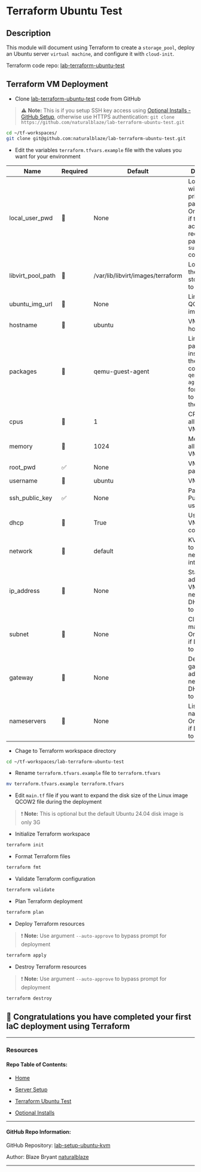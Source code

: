 # Terraform Ubuntu Test

## Description

This module will document using Terraform to create a `storage_pool`, deploy an Ubuntu server `virtual machine`, and configure it with `cloud-init`.


Terraform code repo: [lab-terraform-ubuntu-test](https://github.com/naturalblaze/lab-terraform-ubuntu-test)


## Terraform VM Deployment 

- Clone [lab-terraform-ubuntu-test](https://github.com/naturalblaze/lab-terraform-ubuntu-test) code from GitHub

> :warning: **Note:** This is if you setup SSH key access using [Optional Installs - GitHub Setup](./Optional_Installs.md#github-setup), otherwise use HTTPS authentication: `git clone https://github.com/naturalblaze/lab-terraform-ubuntu-test.git`


```bash
cd ~/tf-workspaces/
git clone git@github.com:naturalblaze/lab-terraform-ubuntu-test.git
```

- Edit the variables `terraform.tfvars.example` file with the values you want for your environment

| Name | Required | Default | Description |
| ---- | -------- | ------- | ----------- |
| local_user_pwd | 🚫 | None | Local user with sudo privileges password. Only needed if the user account requires a password for `sudo` commands. |
| libvirt_pool_path | 🚫 | /var/lib/libvirt/images/terraform | Local path for the Libvirt storage pool to be created. |
| ubuntu_img_url | 🚫 | None | Linux URL for QCOW2 image. |
| hostname | 🚫 | ubuntu | VM hostname. |
| packages | 🚫 | qemu-guest-agent | Linux packages to install during the cloud-init configuration, `qemu-guest-agent` needed for Terraform to validate the install. |
| cpus | 🚫 | 1 | CPUs allocated to VM. |
| memory | 🚫 | 1024 | Memory allocated to VM. |
| root_pwd | ✅ | None | VM root password. |
| username | 🚫 | ubuntu | VM user. |
| ssh_public_key | ✅ | None | Path to SSH Public key for user. |
| dhcp | 🚫 | True | Use DHCP for VM network config. |
| network | 🚫 | default | KVM network to use for VM network interface. |
| ip_address | 🚫 | None | Static IP address for VM. Only needed if DHCP is set to False. |
| subnet | 🚫 | None | CIDR Subnet mask for VM. Only needed if DHCP is set to False. |
| gateway | 🚫 | None | Default gateway IP address. Only needed if DHCP is set to False. |
| nameservers | 🚫 | None | List of DNS nameservers. Only needed if DHCP is set to False. |

- Chage to Terraform workspace directory

```bash
cd ~/tf-workspaces/lab-terraform-ubuntu-test
```

- Rename `terraform.tfvars.example` file to `terraform.tfvars`

```bash
mv terraform.tfvars.example terraform.tfvars
```

- Edit `main.tf` file if you want to expand the disk size of the Linux image QCOW2 file during the deployment

> :exclamation: **Note:** This is optional but the default Ubuntu 24.04 disk image is only 3G

- Initialize Terraform workspace

```bash
terraform init
```

- Format Terraform files

```bash
terraform fmt
```

- Validate Terraform configuration

```bash
terraform validate
```

- Plan Terraform deployment

```bash
terraform plan
```

- Deploy Terraform resources

> :exclamation: **Note:** Use argument `--auto-approve` to bypass prompt for deployment

```bash
terraform apply
```

- Destroy Terraform resources

> :exclamation: **Note:** Use argument `--auto-approve` to bypass prompt for deployment

```bash
terraform destroy
```

## **🎉 Congratulations you have completed your first IaC deployment using Terraform**

-----


### Resources

#### Repo Table of Contents:

- [Home](./README.md)

- [Server Setup](./Server_Setup.md)

- [Terraform Ubuntu Test](./Terraform_Ubuntu_Test.md)

- [Optional Installs](./Terraform_Ubuntu_Test.md)

-----


#### GitHub Repo Information:

GitHub Repository: [lab-setup-ubuntu-kvm](https://github.com/naturalblaze/lab-setup-ubuntu-kvm)

Author: Blaze Bryant [naturalblaze](https://github.com/naturalblaze)

-----

